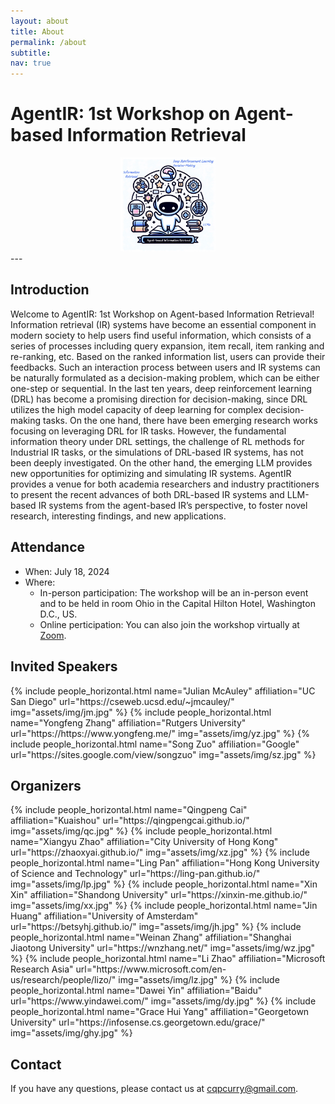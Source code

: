 ```yaml
---
layout: about
title: About
permalink: /about
subtitle:
nav: true
---
```

# AgentIR: 1st Workshop on Agent-based Information Retrieval

<div>
<img src="assets/img/logo.jpg" width="30%" style="margin-left:35%; margin-right:30%">
</div>
---

## Introduction
Welcome to AgentIR: 1st Workshop on Agent-based Information Retrieval!
Information retrieval (IR) systems have become an essential component in modern society to help users find useful information, which 
consists of a series of processes including query expansion, item recall, item ranking and re-ranking, etc. Based on the ranked information list, users can provide their feedbacks.
Such an interaction process between users and IR systems can be naturally formulated as a decision-making problem, which can be either one-step or sequential.
In the last ten years, deep reinforcement learning (DRL) has become a promising direction for decision-making, since DRL utilizes the high model capacity of deep learning for complex decision-making tasks.
On the one hand, there have been emerging research works focusing on leveraging DRL for IR tasks. However, the fundamental information theory under DRL settings, the challenge of RL methods for Industrial IR tasks, or the simulations of DRL-based IR systems, has not been deeply investigated. On the other hand, the emerging LLM provides new opportunities for optimizing and simulating IR systems. 
AgentIR provides a venue for both academia researchers and industry practitioners to present the recent advances of both DRL-based IR systems and LLM-based IR systems from the agent-based IR’s perspective, to foster novel research, interesting findings, and new applications. 

## Attendance
- When: July 18, 2024
- Where: 
  - In-person participation: The workshop will be an in-person event and to be held in room Ohio in the Capital Hilton Hotel, Washington D.C., US.
  - Online perticipation: You can also join the workshop virtually at [Zoom](https://us05web.zoom.us/j/84777550595?pwd=qiVV8OgpMdCfGe8NfD4FgtrHTXtqx8.1).

## Invited Speakers
<div class="row row-cols-2 projects pt-3 pb-3">
  {% include people_horizontal.html name="Julian McAuley" affiliation="UC San Diego" url="https://cseweb.ucsd.edu/~jmcauley/" img="assets/img/jm.jpg" %}
  {% include people_horizontal.html name="Yongfeng Zhang" affiliation="Rutgers University" url="https://https://www.yongfeng.me/" img="assets/img/yz.jpg" %}
  {% include people_horizontal.html name="Song Zuo" affiliation="Google" url="https://sites.google.com/view/songzuo" img="assets/img/sz.jpg" %}
  </div>

## Organizers
<div class="row row-cols-2 projects pt-3 pb-3">
  {% include people_horizontal.html name="Qingpeng Cai" affiliation="Kuaishou" url="https://qingpengcai.github.io/" img="assets/img/qc.jpg" %}
  {% include people_horizontal.html name="Xiangyu Zhao" affiliation="City University of Hong Kong" url="https://zhaoxyai.github.io/" img="assets/img/xz.jpg" %}
  {% include people_horizontal.html name="Ling Pan" affiliation="Hong Kong University of Science and Technology" url="https://ling-pan.github.io/" img="assets/img/lp.jpg" %}
  {% include people_horizontal.html name="Xin Xin" affiliation="Shandong University" url="https://xinxin-me.github.io/" img="assets/img/xx.jpg" %}
  {% include people_horizontal.html name="Jin Huang" affiliation="University of Amsterdam" url="https://betsyhj.github.io/" img="assets/img/jh.jpg" %}
  {% include people_horizontal.html name="Weinan Zhang" affiliation="Shanghai Jiaotong University" url="https://wnzhang.net/" img="assets/img/wz.jpg" %}
  {% include people_horizontal.html name="Li Zhao" affiliation="Microsoft Research Asia" url="https://www.microsoft.com/en-us/research/people/lizo/" img="assets/img/lz.jpg" %}
  {% include people_horizontal.html name="Dawei Yin" affiliation="Baidu" url="https://www.yindawei.com/" img="assets/img/dy.jpg" %}
  {% include people_horizontal.html name="Grace Hui Yang" affiliation="Georgetown University" url="https://infosense.cs.georgetown.edu/grace/" img="assets/img/ghy.jpg" %}
  </div>

## Contact
If you have any questions, please contact us at cqpcurry@gmail.com.


